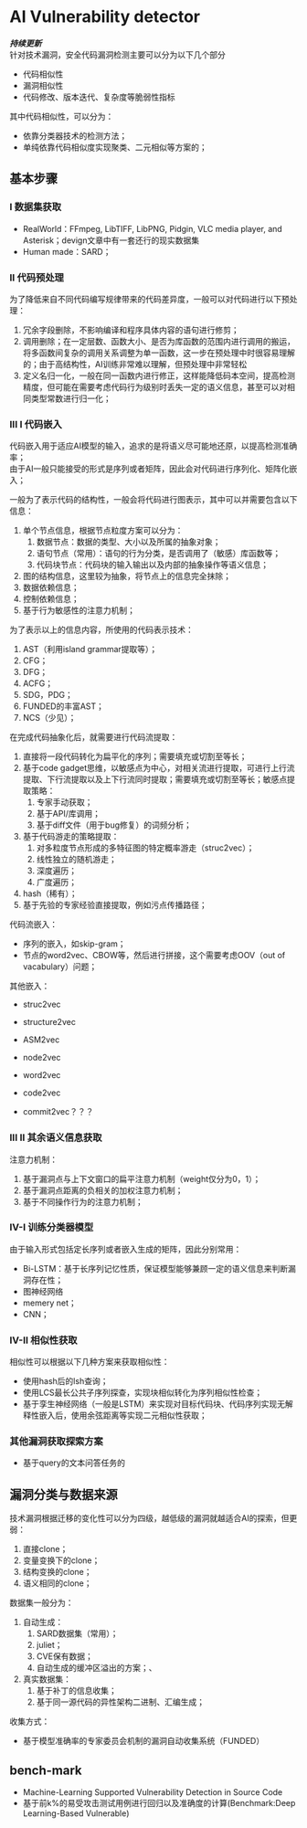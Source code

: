 <!--
 * @Author: Suez_kip 287140262@qq.com
 * @Date: 2022-11-30 14:18:45
 * @LastEditTime: 2022-12-03 20:58:00
 * @LastEditors: Suez_kip
 * @Description: Conclusion
-->
# AI Vulnerability detector

***持续更新***  
针对技术漏洞，安全代码漏洞检测主要可以分为以下几个部分

- 代码相似性
- 漏洞相似性
- 代码修改、版本迭代、复杂度等脆弱性指标

其中代码相似性，可以分为：

- 依靠分类器技术的检测方法；
- 单纯依靠代码相似度实现聚类、二元相似等方案的；

## 基本步骤

### I 数据集获取

- RealWorld：FFmpeg, LibTIFF, LibPNG, Pidgin, VLC media player, and Asterisk；devign文章中有一套还行的现实数据集
- Human made：SARD；

### II 代码预处理

为了降低来自不同代码编写规律带来的代码差异度，一般可以对代码进行以下预处理：

1. 冗余字段删除，不影响编译和程序具体内容的语句进行修剪；
2. 调用删除；在一定层数、函数大小、是否为库函数的范围内进行调用的搬运，将多函数间复杂的调用关系调整为单一函数，这一步在预处理中时很容易理解的；由于高结构性，AI训练非常难以理解，但预处理中非常轻松
3. 定义名归一化，一般在同一函数内进行修正，这样能降低码本空间，提高检测精度，但可能在需要考虑代码行为级别时丢失一定的语义信息，甚至可以对相同类型常数进行归一化；

### III I 代码嵌入

代码嵌入用于适应AI模型的输入，追求的是将语义尽可能地还原，以提高检测准确率；  
由于AI一般只能接受的形式是序列或者矩阵，因此会对代码进行序列化、矩阵化嵌入；  

一般为了表示代码的结构性，一般会将代码进行图表示，其中可以并需要包含以下信息：  

1. 单个节点信息，根据节点粒度方案可以分为：
   1. 数据节点：数据的类型、大小以及所属的抽象对象；
   2. 语句节点（常用）：语句的行为分类，是否调用了（敏感）库函数等；
   3. 代码块节点：代码块的输入输出以及内部的抽象操作等语义信息；
2. 图的结构信息，这里较为抽象，将节点上的信息完全抹除；
3. 数据依赖信息；
4. 控制依赖信息；
5. 基于行为敏感性的注意力机制；

为了表示以上的信息内容，所使用的代码表示技术：

1. AST（利用island grammar提取等）；
2. CFG；
3. DFG；
4. ACFG；
5. SDG，PDG；
6. FUNDED的丰富AST；
7. NCS（少见）；

在完成代码抽象化后，就需要进行代码流提取：

1. 直接将一段代码转化为扁平化的序列；需要填充或切割至等长；
2. 基于code gadget思维，以敏感点为中心，对相关流进行提取，可进行上行流提取、下行流提取以及上下行流同时提取；需要填充或切割至等长；敏感点提取策略：
   1. 专家手动获取；
   2. 基于API/库调用；
   3. 基于diff文件（用于bug修复）的词频分析；
3. 基于代码游走的策略提取：
   1. 对多粒度节点形成的多特征图的特定概率游走（struc2vec）；
   2. 线性独立的随机游走；
   3. 深度遍历；
   4. 广度遍历；
4. hash（稀有）；
5. 基于先验的专家经验直接提取，例如污点传播路径；

代码流嵌入：

- 序列的嵌入，如skip-gram；
- 节点的word2vec、CBOW等，然后进行拼接，这个需要考虑OOV（out of  vacabulary）问题；

其他嵌入：

- struc2vec
- structure2vec
- ASM2vec
- node2vec
- word2vec
- code2vec

- commit2vec？？？

### III II 其余语义信息获取

注意力机制：

1. 基于漏洞点与上下文窗口的扁平注意力机制（weight仅分为0，1）；
2. 基于漏洞点距离的负相关的加权注意力机制；
3. 基于不同操作行为的注意力机制；

### IV-I 训练分类器模型

由于输入形式包括定长序列或者嵌入生成的矩阵，因此分别常用：

- Bi-LSTM：基于长序列记忆性质，保证模型能够兼顾一定的语义信息来判断漏洞存在性；
- 图神经网络
- memery net；
- CNN；

### IV-II 相似性获取

相似性可以根据以下几种方案来获取相似性：

- 使用hash后的lsh查询；
- 使用LCS最长公共子序列探查，实现块相似转化为序列相似性检查；
- 基于孪生神经网络（一般是LSTM）来实现对目标代码块、代码序列实现无解释性嵌入后，使用余弦距离等实现二元相似性获取；

### 其他漏洞获取探索方案

- 基于query的文本问答任务的

## 漏洞分类与数据来源

技术漏洞根据迁移的变化性可以分为四级，越低级的漏洞就越适合AI的探索，但更弱：

1. 直接clone；
2. 变量变换下的clone；
3. 结构变换的clone；
4. 语义相同的clone；

数据集一般分为：

1. 自动生成：
   1. SARD数据集（常用）；
   2. juliet；
   3. CVE保有数据；
   4. 自动生成的缓冲区溢出的方案；、
2. 真实数据集：
   1. 基于补丁的信息收集；
   2. 基于同一源代码的异性架构二进制、汇编生成；

收集方式：

- 基于模型准确率的专家委员会机制的漏洞自动收集系统（FUNDED）

## bench-mark

- Machine-Learning Supported Vulnerability Detection in Source Code
- 基于前k%的易受攻击测试用例进行回归以及准确度的计算(Benchmark:Deep Learning-Based Vulnerable)
